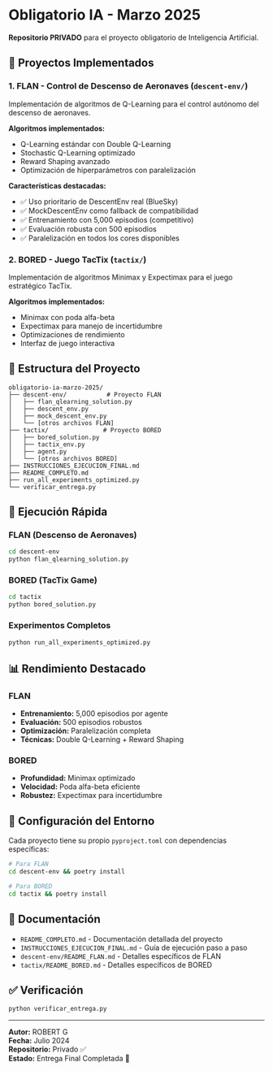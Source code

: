 # Obligatorio IA - Marzo 2025

**Repositorio PRIVADO** para el proyecto obligatorio de Inteligencia Artificial.

## 🤖 Proyectos Implementados

### 1. FLAN - Control de Descenso de Aeronaves (`descent-env/`)
Implementación de algoritmos de Q-Learning para el control autónomo del descenso de aeronaves.

**Algoritmos implementados:**
- Q-Learning estándar con Double Q-Learning
- Stochastic Q-Learning optimizado
- Reward Shaping avanzado
- Optimización de hiperparámetros con paralelización

**Características destacadas:**
- ✅ Uso prioritario de DescentEnv real (BlueSky)
- ✅ MockDescentEnv como fallback de compatibilidad  
- ✅ Entrenamiento con 5,000 episodios (competitivo)
- ✅ Evaluación robusta con 500 episodios
- ✅ Paralelización en todos los cores disponibles

### 2. BORED - Juego TacTix (`tactix/`)
Implementación de algoritmos Minimax y Expectimax para el juego estratégico TacTix.

**Algoritmos implementados:**
- Minimax con poda alfa-beta
- Expectimax para manejo de incertidumbre
- Optimizaciones de rendimiento
- Interfaz de juego interactiva

## 📁 Estructura del Proyecto

```
obligatorio-ia-marzo-2025/
├── descent-env/           # Proyecto FLAN
│   ├── flan_qlearning_solution.py
│   ├── descent_env.py
│   ├── mock_descent_env.py
│   └── [otros archivos FLAN]
├── tactix/               # Proyecto BORED  
│   ├── bored_solution.py
│   ├── tactix_env.py
│   ├── agent.py
│   └── [otros archivos BORED]
├── INSTRUCCIONES_EJECUCION_FINAL.md
├── README_COMPLETO.md
├── run_all_experiments_optimized.py
└── verificar_entrega.py
```

## 🚀 Ejecución Rápida

### FLAN (Descenso de Aeronaves)
```bash
cd descent-env
python flan_qlearning_solution.py
```

### BORED (TacTix Game)  
```bash
cd tactix
python bored_solution.py
```

### Experimentos Completos
```bash
python run_all_experiments_optimized.py
```

## 📊 Rendimiento Destacado

### FLAN
- **Entrenamiento:** 5,000 episodios por agente
- **Evaluación:** 500 episodios robustos  
- **Optimización:** Paralelización completa
- **Técnicas:** Double Q-Learning + Reward Shaping

### BORED
- **Profundidad:** Minimax optimizado
- **Velocidad:** Poda alfa-beta eficiente
- **Robustez:** Expectimax para incertidumbre

## 🔧 Configuración del Entorno

Cada proyecto tiene su propio `pyproject.toml` con dependencias específicas:

```bash
# Para FLAN
cd descent-env && poetry install

# Para BORED  
cd tactix && poetry install
```

## 📝 Documentación

- `README_COMPLETO.md` - Documentación detallada del proyecto
- `INSTRUCCIONES_EJECUCION_FINAL.md` - Guía de ejecución paso a paso
- `descent-env/README_FLAN.md` - Detalles específicos de FLAN
- `tactix/README_BORED.md` - Detalles específicos de BORED

## ✅ Verificación

```bash
python verificar_entrega.py
```

---

**Autor:** ROBERT G  
**Fecha:** Julio 2024  
**Repositorio:** Privado ✅  
**Estado:** Entrega Final Completada 🎯 